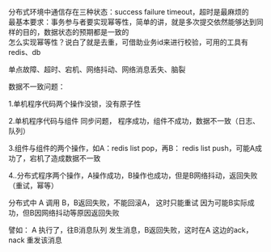 分布式环境中通信存在三种状态：success failure timeout，超时是最麻烦的  
最基本要求：事务参与者要实现幂等性，简单的讲，就是多次提交依然能够达到同样的目的，数据状态的预期都是一致的  
怎么实现幂等性？说白了就是去重，可借助业务id来进行校验，可用的工具有redis、db

单点故障、超时、宕机、网络抖动、网络消息丢失、脑裂

数据不一致问题：

1.单机程序代码两个操作没锁，没有原子性

2.单机程序代码与组件 同步问题， 程序成功，组件不成功，数据不一致（日志、队列）

3.组件与组件的两个操作，如A：redis list pop，再B： redis list push，可能A成功了，宕机了造成数据不一致

4..分布式程序两个操作，A操作成功，B操作也成功，但是B网络抖动，返回失败（重试，幂等）




分布式中 A 调用 B，B返回失败，不能回滚A， 这时只能重试
因为可能B实际成功，但B因网络抖动等原因返回失败

譬如：
A 执行了，往B消息队列 发生消息，B返回失败，这时在A 这边的ack，nack 重发该消息


